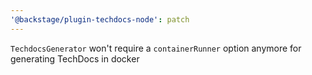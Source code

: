 ```yaml
---
'@backstage/plugin-techdocs-node': patch
---
```


`TechdocsGenerator` won't require a `containerRunner` option anymore for generating TechDocs in docker
